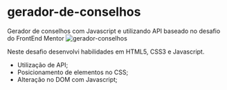 # gerador-de-conselhos
Gerador de conselhos com Javascript e utilizando API baseado no desafio do FrontEnd Mentor
![gerador-conselhos](https://github.com/Daaaiii/gerador-de-conselhos/assets/101154455/a2063c9e-737f-43dc-b5bc-9c3f8f630be5)

Neste desafio desenvolvi habilidades em HTML5, CSS3 e Javascript.
- Utilização de API;
- Posicionamento de elementos no CSS;
- Alteração no DOM com Javascript;
